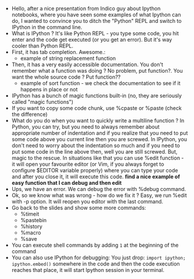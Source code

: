* Hello, after a nice presentation from Indico guy about Ipython notebooks, where you have seen some examples of what Ipython can do, I wanted to convince you to ditch the "Python" REPL and switch to IPython in the command line.
* What is IPython ? It's like Python REPL - you type some code, you hit enter and the code get executed (or you get an error). But it's way cooler than Python REPL.
* First, it has tab completion. Awesome.:
    - example of string replacement function
* Then, it has a very easily accessible documentation. You don't remember what a function was doing ? No problem, put function?. You want the whole source code ? Put function??
    - example of sort function - we check the documentation to see if it happens in place or not
* IPython has a bunch of magic functions built-in (no, they are seriously called "magic functions")
* If you want to copy some code chunk, use %cpaste or %paste (check the difference)
* What do you do when you want to quickly write a multiline function ? In Python, you can try, but you need to always remember about appropriate number of indentation and if you realize that you need to put some code above you current line then you are screwed. In IPython, you don't need to worry about the indentation so much and if you need to put some code in the line above then, well you are still screwed. But, magic to the rescue. In situations like that you can use %edit function - it will open your favourite editor (or Vim, if you always forget to configure $EDITOR variable properly) where you can type your code and after you close it, it will execute this code. **find a nice example of easy function that I can debug and then edit**
* Ups, we have an error. We can debug the error with %debug command.
* Ok, so we know what was wrong - how do we fix it ? Easy, we run %edit with -p option. It will reopen you editor with the last command.
* Go back to the slides and show some more commands:
    - %timeit
    - %pastebin
    - %history
    - %macro
    - %save
* You can execute shell commands by adding `1` at the beginning of the command
* You can also use IPython for debugging: You just drop: ```import ipython; ipython.embed()``` somewhere in the code and then the code execution reaches that place, it will start Ipython session in your terminal.